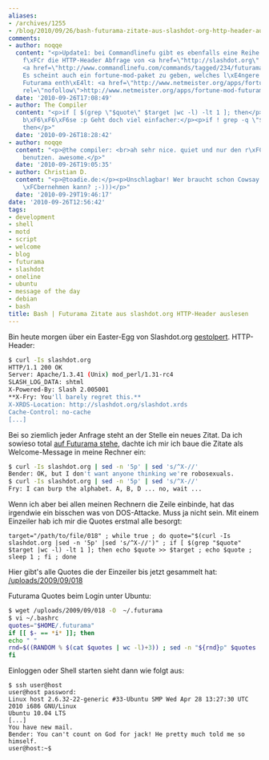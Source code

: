 ```yaml
---
aliases:
- /archives/1255
- /blog/2010/09/26/bash-futurama-zitate-aus-slashdot-org-http-header-auslesen
comments:
- author: noqqe
  content: "<p>Update1: bei Commandlinefu gibt es ebenfalls eine Reihe von L\xF6sungen
    f\xFCr die HTTP-Header Abfrage von <a href=\"http://slashdot.org\" rel=\"nofollow\">slashdot.org</a>:
    <a href=\"http://www.commandlinefu.com/commands/tagged/234/futurama\" rel=\"nofollow\">http://www.commandlinefu.com/commands/tagged/234/futurama</a></p><p>Update2:
    Es scheint auch ein fortune-mod-paket zu geben, welches l\xE4ngere Zitate von
    Futurama enth\xE4lt: <a href=\"http://www.netmeister.org/apps/fortune-mod-futurama-0.2.tar.gz\"
    rel=\"nofollow\">http://www.netmeister.org/apps/fortune-mod-futurama-0.2.tar.gz</a></p>"
  date: '2010-09-26T17:08:49'
- author: The Compiler
  content: "<p>if [ $(grep \"$quote\" $target |wc -l) -lt 1 ]; then</p><p>Das ist
    b\xF6\xF6\xF6se :p Geht doch viel einfacher:</p><p>if ! grep -q \"$quote\" \"$target\";
    then</p>"
  date: '2010-09-26T18:28:42'
- author: noqqe
  content: "<p>@the compiler: <br>ah sehr nice. quiet und nur den r\xFCckgabewert
    benutzen. awesome.</p>"
  date: '2010-09-26T19:05:35'
- author: Christian D.
  content: "<p>@toadie.de:</p><p>Unschlagbar! Wer braucht schon Cowsay wenn das Bender
    \xFCbernehmen kann? ;-)))</p>"
  date: '2010-09-29T19:46:17'
date: '2010-09-26T12:56:42'
tags:
- development
- shell
- motd
- script
- welcome
- blog
- futurama
- slashdot
- oneline
- ubuntu
- message of the day
- debian
- bash
title: Bash | Futurama Zitate aus slashdot.org HTTP-Header auslesen
---
```


Bin heute morgen über ein Easter-Egg von Slashdot.org
[gestolpert](http://www.eastereggs.svensoltmann.de/content/view/686/26/).
HTTP-Header:

``` bash
$ curl -Is slashdot.org
HTTP/1.1 200 OK
Server: Apache/1.3.41 (Unix) mod_perl/1.31-rc4
SLASH_LOG_DATA: shtml
X-Powered-By: Slash 2.005001
**X-Fry: You'll barely regret this.**
X-XRDS-Location: http://slashdot.org/slashdot.xrds
Cache-Control: no-cache
[...]
```

Bei so ziemlich jeder Anfrage steht an der Stelle ein neues Zitat. Da ich
sowieso total [auf Futurama stehe](/archives/995), dachte ich mir ich baue
die Zitate als Welcome-Message in meine Rechner ein:

``` bash
$ curl -Is slashdot.org | sed -n '5p' | sed 's/^X-//'
Bender: OK, but I don't want anyone thinking we're robosexuals.
$ curl -Is slashdot.org | sed -n '5p' | sed 's/^X-//'
Fry: I can burp the alphabet. A, B, D ... no, wait ...
```

Wenn ich aber bei allen meinen Rechnern die Zeile einbinde, hat das
irgendwie ein bisschen was von DOS-Attacke. Muss ja nicht sein. Mit einem
Einzeiler hab ich mir die Quotes erstmal alle besorgt:

    target="/path/to/file/018" ; while true ; do quote="$(curl -Is slashdot.org |sed -n '5p' |sed 's/^X-//')" ; if [ $(grep "$quote" $target |wc -l) -lt 1 ]; then echo $quote >> $target ; echo $quote ; sleep 1 ; fi ; done

Hier gibt's alle Quotes die der Einzeiler bis jetzt gesammelt hat:
[/uploads/2009/09/018](/uploads/2009/09/018)

Futurama Quotes beim Login unter Ubuntu:

``` bash
$ wget /uploads/2009/09/018 -O  ~/.futurama
$ vi ~/.bashrc
quotes="$HOME/.futurama"
if [[ $- == *i* ]]; then
echo " "
rnd=$((RANDOM % $(cat $quotes | wc -l)+3)) ; sed -n "${rnd}p" $quotes
fi
```

Einloggen oder Shell starten sieht dann wie folgt aus:

```
$ ssh user@host
user@host password:
Linux host 2.6.32-22-generic #33-Ubuntu SMP Wed Apr 28 13:27:30 UTC 2010 i686 GNU/Linux
Ubuntu 10.04 LTS
[...]
You have new mail.
Bender: You can't count on God for jack! He pretty much told me so himself.
user@host:~$
```
